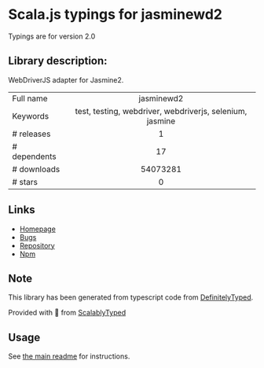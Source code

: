 
# Scala.js typings for jasminewd2

Typings are for version 2.0

## Library description:
WebDriverJS adapter for Jasmine2.

|                    |                 |
| ------------------ | :-------------: |
| Full name          | jasminewd2 |
| Keywords           | test, testing, webdriver, webdriverjs, selenium, jasmine |
| # releases         | 1 |
| # dependents       | 17 |
| # downloads        | 54073281 |
| # stars            | 0 |

## Links
- [Homepage](https://github.com/angular/jasminewd)
- [Bugs](https://github.com/angular/jasminewd/issues)
- [Repository](https://github.com/angular/jasminewd)
- [Npm](https://www.npmjs.com/package/jasminewd2)
    


## Note
This library has been generated from typescript code from [DefinitelyTyped](https://definitelytyped.org).

Provided with :purple_heart: from [ScalablyTyped](https://github.com/oyvindberg/ScalablyTyped)

## Usage
See [the main readme](../../readme.md) for instructions.


